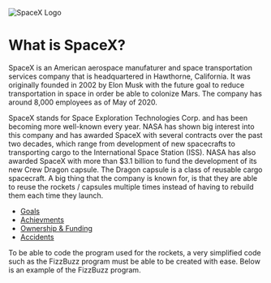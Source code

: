 ![SpaceX Logo](https://user-images.githubusercontent.com/75458324/101556006-761a5880-397f-11eb-8ef1-375eb82338b6.jpg)

# What is SpaceX?

SpaceX is an American aerospace manufaturer and space transportation services company that is headquartered in Hawthorne, California. It was originally founded in 2002 by Elon Musk with the future goal to reduce transportation in space in order be able to colonize Mars. The company has around 8,000 employees as of May of 2020.

SpaceX stands for Space Exploration Technologies Corp. and has been becoming more well-known every year. NASA has shown big interest into this company and has awarded SpaceX with several contracts over the past two decades, which range from development of new spacecrafts to transporting cargo to the International Space Station (ISS). NASA has also awarded SpaceX with more than $3.1 billion to fund the development of its new Crew Dragon capsule. The Dragon capsule is a class of reusable cargo spacecraft. A big thing that the company is known for, is that they are able to reuse the rockets / capsules multiple times instead of having to rebuild them each time they launch. 


* [Goals](Goals.md)
* [Achievments](Achievements.md)
* [Ownership & Funding](Ownership&Funding.md)
* [Accidents](Accidents.md)











To be able to code the program used for the rockets, a very simplified code such as the FizzBuzz program must be able to be created with ease. Below is an example of the FizzBuzz program.

<!DOCTYPE html>
<html>
<head>
<meta charset="UTF-8">
<title>Fizz Buzz</title>
<script>

var sum;
var i;

document.write("fizzbuzz", "<br>");

sum = 0;
for (i = 1; i <= 100; i = i +1){
    if (i % 3 == 0 && i % 5 == 0){
        document.write("fizzbuzz", "<br>");
    }
    else if (i % 3 == 0){
        document.write("fizz", "<br>");
    }
    else if (i % 5 == 0){
        document.write("buzz", "<br>");
    }
    else{
        document.write(i, "<br>");
    }
}

</script>

</head>

<body onload="fizzbuzz()">
<div id="display">

</div>
</body>

</html>

